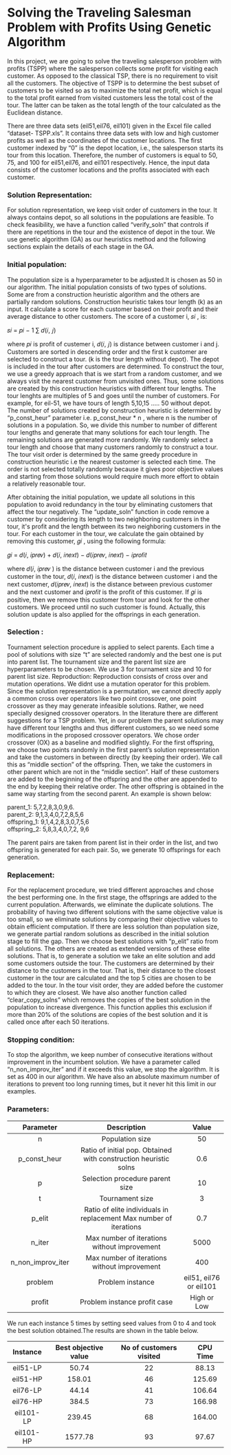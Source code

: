 # Solving the Traveling Salesman Problem with Profits Using Genetic Algorithm

In this project, we are going to solve the traveling salesperson problem with profits (TSPP) 
where the salesperson collects some profit for visiting each customer. As opposed to the classical TSP, 
there is no requirement to visit all the customers. The objective of TSPP is to determine the best subset of customers 
to be visited so as to maximize the total net profit, which is equal to the total profit earned from visited customers 
less the total cost of the tour. The latter can be taken as the total length of the tour calculated as the Euclidean distance.


There are three data sets (eil51,eil76, eil101) given in the Excel file called “dataset- TSPP.xls”. 
It contains three data sets with low and high customer profits as well as the coordinates of the customer locations. 
The first customer indexed by “0” is the depot location, i.e., the salesperson starts its tour from this location. 
Therefore, the number of customers is equal to 50, 75, and 100 for eil51,eil76, and eil101 respectively. 
Hence, the input data consists of the customer locations and the profits associated with each customer. 

### Solution Representation:
For solution representation, we keep visit order of customers in the tour.
It always contains depot, so all solutions in the populations are feasible.
To check feasibility, we have a function called “verify_soln” that controls if there are repetitions in the tour and the existence of depot in the tour. 
We use genetic algorithm (GA) as our heuristics method and the following sections explain the details of each stage in the GA.

### Initial population:
The population size is a hyperparameter to be adjusted.It is chosen as 50 in our algorithm. 
The initial population consists of two types of solutions. Some are from a construction heuristic algorithm and the others are partially random solutions.
Construction heuristic takes tour length (k) as an input. It calculate a score for each customer based on their profit and their average distance to other
customers. The score of a customer i, 𝑠𝑖 , is:

𝑠𝑖 = 𝑝𝑖 − 1 ∑ 𝑑(𝑖, 𝑗)

 where 𝑝𝑖 is profit of custemer i, 𝑑(𝑖, 𝑗) is distance between customer i and j. 
 Customers are sorted in descending order and the first k customer are selected to construct a tour.
 (k is the tour length without depot). The depot is included in the tour after customers are determined. 
 To construct the tour, we use a greedy approach that is we start from a random customer, and we always visit the nearest customer from unvisited ones. 
 Thus, some solutions are created by this construction heuristics with different tour lengths. 
 The tour lenghts are multiples of 5 and goes until the number of customers. 
 For example, for eil-51, we have tours of length 5,10,15 ..... 50 without depot. 
 The number of solutions created by construction heuristic is determined by “p_const_heur” parameter i.e. p_const_heur * n , 
 where n is the number of solutions in a population. So, we divide this number to number of different tour lengths and generate 
 that many solutions for each tour length. The remaining solutions are generated more randomly. 
 We randomly select a tour length and choose that many customers randomly to construct a tour. 
 The tour visit order is determined by the same greedy procedure in construction heuristic i.e the nearest customer is selected each time. 
 The order is not selected totally randomly because it gives poor objective values and starting from those solutions would require much more effort 
 to obtain a relatively reasonable tour.
 
 After obtaining the initial population, we update all solutions in this population to avoid redundancy in the tour by eliminating customers that affect the tour negatively. 
 The “update_soln” function in code remove a customer by considering its length to two neighboring customers in the tour, it's
profit and the length between its two neighboring customers in the tour.
For each customer in the tour, we calculate the gain obtained by removing this customer, 𝑔𝑖 , using the following formula: 

𝑔𝑖 = 𝑑(𝑖, 𝑖𝑝𝑟𝑒𝑣) + 𝑑(𝑖, 𝑖𝑛𝑒𝑥𝑡) − 𝑑(𝑖𝑝𝑟𝑒𝑣, 𝑖𝑛𝑒𝑥𝑡) − 𝑖𝑝𝑟𝑜𝑓𝑖𝑡   

where 𝑑(𝑖, 𝑖𝑝𝑟𝑒𝑣 ) is the distance between customer i and the previous customer in the tour,
𝑑(𝑖, 𝑖𝑛𝑒𝑥𝑡) is the distance between customer i and the next customer, 𝑑(𝑖𝑝𝑟𝑒𝑣, 𝑖𝑛𝑒𝑥𝑡) is the distance between previous customer and 
the next customer and 𝑖𝑝𝑟𝑜𝑓𝑖𝑡 is the profit of this customer. If 𝑔𝑖 is positive, then we remove this customer from tour and look for the other customers.
We proceed until no such customer is found. Actually, this solution update is also applied for the offsprings in each generation.

### Selection :
Tournament selection procedure is applied to select parents. Each time a pool of solutions with size “t” are selected randomly and the best one is put into parent list. The tournament size and the parent list size are hyperparameters to be chosen. We use 3 for tournament size and 10 for parent list size.
Reproduction:
Reproduction consists of cross over and mutation operations. We didnt use a mutation operator for this problem. Since the solution representation is a permutation, we cannot directly apply a common cross over operators like two point crossover, one point crossover as they may generate infeasible solutions. Rather, we need specially designed crossover operators. In the literature there are different suggestions for a TSP problem. Yet, in our problem the parent solutions may have different tour lengths and thus different customers, so we need some modifications in the proposed crossover operators. We chose order crossover (OX) as a baseline and modified slightly. For the first offspring, we choose two points randomly in the first parent’s solution representation and take the customers in between directly (by keeping their order). We call this as “middle section” of the offspring. Then, we take the customers in other parent which are not in the “middle section”. Half of these customers are added to the beginning of the offspring and the other are appended to the end by keeping their relative order. The other offspring is obtained in the same way starting from the second parent. 
An example is shown below:

parent_1: 5,7,2,8,3,0,9,6. <br>
parent_2: 9,1,3,4,0,7,2,8,5,6 <br>
offspring_1: 9,1,4,2,8,3,0,7,5,6 <br>
offspring_2: 5,8,3,4,0,7,2, 9,6 <br>

The parent pairs are taken from parent list in their order in the list, and two offspring is generated for each pair. So, we generate 10 offsprings for each generation.

### Replacement:
For the replacement procedure, we tried different approaches and chose the best performing one. In the first stage, the offsprings are added to the current population. Afterwards, we eliminate the duplicate solutions. The probability of having two different solutions with the same objective value is too small, so we eliminate solutions by comparing their objective values to obtain efficient computation. If there are less solution than population size, we generate partial random solutions as described in the initial solution stage to fill the gap. Then we choose best solutions with “p_elit” ratio from all solutions. The others are created as extended versions of these elite solutions. That is, to generate a solution we take an elite solution and add some customers outside the tour. The customers are determined by their distance to the customers in the tour. That is, their distance to the closest customer in the tour are calculated and the top 5 cities are chosen to be added to the tour. In the tour visit order, they are added before the customer to which they are closest.
We have also another function called “clear_copy_solns” which removes the copies of the best solution in the population to increase divergence. This function applies this exclusion if more than 20% of the solutions are copies of the best solution and it is called once after each 50 iterations.
 

### Stopping condition:
To stop the algorithm, we keep number of consecutive iterations without improvement in the incumbent solution. We have a parameter called “n_non_improv_iter” and if it exceeds this value, we stop the algorithm. It is set as 400 in our algorithm. We have also an absolute maximum number of iterations to prevent too long running times, but it never hit this limit in our examples. 
 
### Parameters:


|Parameter | Description | Value | 
|:------:|:---:|:----:|
n | Population size |50 
p_const_heur | Ratio of initial pop. Obtained with construction heuristic solns | 0.6
p | Selection procedure parent size | 10
t | Tournament size | 3
p_elit | Ratio of elite individuals in replacement Max number of iterations | 0.7
n_iter | Max number of iterations without improvement | 5000
n_non_improv_iter | Max number of iterations without improvement | 400
problem | Problem instance | eil51, eil76 or eil101
profit | Problem instance profit case | High or Low

We run each instance 5 times by setting seed values from 0 to 4 and took the best solution obtained.The results are shown in the table below.

|Instance |	Best objective value |	No of customers visited	|	CPU Time |
|:------:|:---:|:----:|:----:|
eil51-LP |	50.74 | 	22	|	88.13 
eil51-HP |	158.01 	| 46 |		125.69 
eil76-LP |	44.14 	| 41 |	106.64 
eil76-HP |	384.5 	| 73 |		166.98 
eil101-LP |	239.45 |	68 |		164.00 
eil101-HP |	1577.78 |	93 |		97.67 



